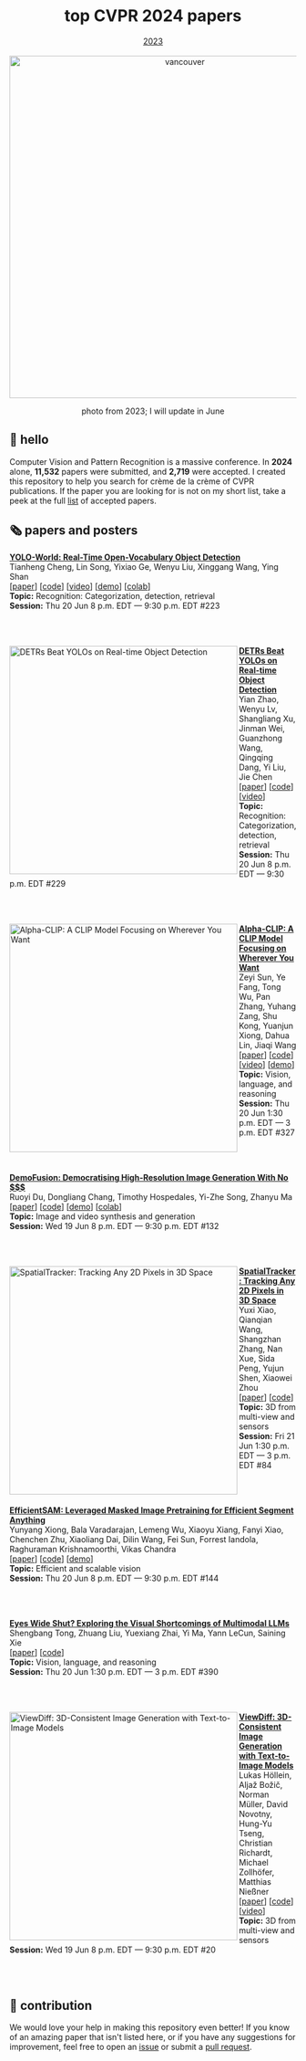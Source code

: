 <div align="center">
  <h1 align="center">top CVPR 2024 papers</h1>
  <a href="https://github.com/SkalskiP/top-cvpr-2023-papers">2023</a>
</div>

<br>

<div align="center">
  <img width="600" src="https://github.com/SkalskiP/top-cvpr-2023-papers/assets/26109316/2d7be39e-11a0-4298-ad90-c0645af0c5ac" alt="vancouver">
  <p>photo from 2023; I will update in June</p>
</div>

## 👋 hello

Computer Vision and Pattern Recognition is a massive conference. In **2024** alone,
**11,532** papers were submitted, and **2,719** were accepted. I created this repository
to help you search for crème de la crème of CVPR publications. If the paper you are
looking for is not on my short list, take a peek at the full
[list](https://cvpr.thecvf.com/Conferences/2024/AcceptedPapers) of accepted papers.

## 🗞️ papers and posters

<!--- AUTOGENERATED_PAPERS_LIST -->
<!---
   WARNING: DO NOT EDIT THIS LIST MANUALLY. IT IS AUTOMATICALLY GENERATED.
   HEAD OVER TO https://github.com/SkalskiP/top-cvpr-2024-papers/blob/master/CONTRIBUTING.md FOR MORE DETAILS ON HOW TO MAKE CHANGES PROPERLY.
-->

<p align="left">
<a href="2401.17270" title="YOLO-World: Real-Time Open-Vocabulary Object Detection"><strong>YOLO-World: Real-Time Open-Vocabulary Object Detection</strong></a>
<br/>
Tianheng Cheng, Lin Song, Yixiao Ge, Wenyu Liu, Xinggang Wang, Ying Shan
<br/>
[<a href="https://arxiv.org/abs/2401.17270">paper</a>] [<a href="https://github.com/AILab-CVC/YOLO-World">code</a>] [<a href="https://youtu.be/X7gKBGVz4vs">video</a>] [<a href="https://huggingface.co/spaces/SkalskiP/YOLO-World">demo</a>] [<a href="https://colab.research.google.com/github/roboflow-ai/notebooks/blob/main/notebooks/zero-shot-object-detection-with-yolo-world.ipynb">colab</a>]
<br/>
<strong>Topic:</strong> Recognition: Categorization, detection, retrieval
<br/>
<strong>Session:</strong> Thu 20 Jun 8 p.m. EDT — 9:30 p.m. EDT #223
</p>

<br/>
<br/>
    

<p align="left">
<a href="https://cvpr.thecvf.com/media/PosterPDFs/CVPR%202024/31301.png?t=1717420504.9897285" title="DETRs Beat YOLOs on Real-time Object Detection"><img src="https://cvpr.thecvf.com/media/PosterPDFs/CVPR%202024/31301.png?t=1717420504.9897285" alt="DETRs Beat YOLOs on Real-time Object Detection" width="400px" align="left" /></a>
<a href="2304.08069" title="DETRs Beat YOLOs on Real-time Object Detection"><strong>DETRs Beat YOLOs on Real-time Object Detection</strong></a>
<br/>
Yian Zhao, Wenyu Lv, Shangliang Xu, Jinman Wei, Guanzhong Wang, Qingqing Dang, Yi Liu, Jie Chen
<br/>
[<a href="https://arxiv.org/abs/2304.08069">paper</a>] [<a href="https://github.com/lyuwenyu/RT-DETR">code</a>] [<a href="https://www.youtube.com/watch?v=UOc0qMSX4Ac">video</a>]  
<br/>
<strong>Topic:</strong> Recognition: Categorization, detection, retrieval
<br/>
<strong>Session:</strong> Thu 20 Jun 8 p.m. EDT — 9:30 p.m. EDT #229
</p>

<br/>
<br/>
    

<p align="left">
<a href="https://cvpr.thecvf.com/media/PosterPDFs/CVPR%202024/31492.png?t=1717327133.6073072" title="Alpha-CLIP: A CLIP Model Focusing on Wherever You Want"><img src="https://cvpr.thecvf.com/media/PosterPDFs/CVPR%202024/31492.png?t=1717327133.6073072" alt="Alpha-CLIP: A CLIP Model Focusing on Wherever You Want" width="400px" align="left" /></a>
<a href="2312.03818" title="Alpha-CLIP: A CLIP Model Focusing on Wherever You Want"><strong>Alpha-CLIP: A CLIP Model Focusing on Wherever You Want</strong></a>
<br/>
Zeyi Sun, Ye Fang, Tong Wu, Pan Zhang, Yuhang Zang, Shu Kong, Yuanjun Xiong, Dahua Lin, Jiaqi Wang
<br/>
[<a href="https://arxiv.org/abs/2312.03818">paper</a>] [<a href="https://github.com/SunzeY/AlphaCLIP">code</a>] [<a href="https://youtu.be/QCEIKPZpZz0">video</a>] [<a href="https://huggingface.co/spaces/Zery/Alpha-CLIP_LLaVA-1.5">demo</a>] 
<br/>
<strong>Topic:</strong> Vision, language, and reasoning
<br/>
<strong>Session:</strong> Thu 20 Jun 1:30 p.m. EDT — 3 p.m. EDT #327
</p>

<br/>
<br/>
    

<p align="left">
<a href="2311.16973" title="DemoFusion: Democratising High-Resolution Image Generation With No $$$"><strong>DemoFusion: Democratising High-Resolution Image Generation With No $$$</strong></a>
<br/>
Ruoyi Du, Dongliang Chang, Timothy Hospedales, Yi-Zhe Song, Zhanyu Ma
<br/>
[<a href="https://arxiv.org/abs/2311.16973">paper</a>] [<a href="https://github.com/PRIS-CV/DemoFusion">code</a>]  [<a href="https://huggingface.co/spaces/radames/Enhance-This-DemoFusion-SDXL">demo</a>] [<a href="https://colab.research.google.com/github/camenduru/DemoFusion-colab/blob/main/DemoFusion_colab.ipynb">colab</a>]
<br/>
<strong>Topic:</strong> Image and video synthesis and generation
<br/>
<strong>Session:</strong> Wed 19 Jun 8 p.m. EDT — 9:30 p.m. EDT #132
</p>

<br/>
<br/>
    

<p align="left">
<a href="https://cvpr.thecvf.com/media/PosterPDFs/CVPR%202024/31668.png?t=1717417393.7589533" title="SpatialTracker: Tracking Any 2D Pixels in 3D Space"><img src="https://cvpr.thecvf.com/media/PosterPDFs/CVPR%202024/31668.png?t=1717417393.7589533" alt="SpatialTracker: Tracking Any 2D Pixels in 3D Space" width="400px" align="left" /></a>
<a href="2404.04319" title="SpatialTracker: Tracking Any 2D Pixels in 3D Space"><strong>SpatialTracker: Tracking Any 2D Pixels in 3D Space</strong></a>
<br/>
Yuxi Xiao, Qianqian Wang, Shangzhan Zhang, Nan Xue, Sida Peng, Yujun Shen, Xiaowei Zhou
<br/>
[<a href="https://arxiv.org/abs/2404.04319">paper</a>] [<a href="https://github.com/henry123-boy/SpaTracker">code</a>]   
<br/>
<strong>Topic:</strong> 3D from multi-view and sensors
<br/>
<strong>Session:</strong> Fri 21 Jun 1:30 p.m. EDT — 3 p.m. EDT #84
</p>

<br/>
<br/>
    

<p align="left">
<a href="2312.00863" title="EfficientSAM: Leveraged Masked Image Pretraining for Efficient Segment Anything"><strong>EfficientSAM: Leveraged Masked Image Pretraining for Efficient Segment Anything</strong></a>
<br/>
Yunyang Xiong, Bala Varadarajan, Lemeng Wu, Xiaoyu Xiang, Fanyi Xiao, Chenchen Zhu, Xiaoliang Dai, Dilin Wang, Fei Sun, Forrest Iandola, Raghuraman Krishnamoorthi, Vikas Chandra
<br/>
[<a href="https://arxiv.org/abs/2312.00863">paper</a>] [<a href="https://github.com/yformer/EfficientSAM">code</a>]  [<a href="https://huggingface.co/spaces/SkalskiP/EfficientSAM">demo</a>] 
<br/>
<strong>Topic:</strong> Efficient and scalable vision
<br/>
<strong>Session:</strong> Thu 20 Jun 8 p.m. EDT — 9:30 p.m. EDT #144
</p>

<br/>
<br/>
    

<p align="left">
<a href="2401.06209" title="Eyes Wide Shut? Exploring the Visual Shortcomings of Multimodal LLMs"><strong>Eyes Wide Shut? Exploring the Visual Shortcomings of Multimodal LLMs</strong></a>
<br/>
Shengbang Tong, Zhuang Liu, Yuexiang Zhai, Yi Ma, Yann LeCun, Saining Xie
<br/>
[<a href="https://arxiv.org/abs/2401.06209">paper</a>] [<a href="https://github.com/tsb0601/MMVP">code</a>]   
<br/>
<strong>Topic:</strong> Vision, language, and reasoning
<br/>
<strong>Session:</strong> Thu 20 Jun 1:30 p.m. EDT — 3 p.m. EDT #390
</p>

<br/>
<br/>
    

<p align="left">
<a href="https://cvpr.thecvf.com/media/PosterPDFs/CVPR%202024/31616.png?t=1716470830.0209699" title="ViewDiff: 3D-Consistent Image Generation with Text-to-Image Models"><img src="https://cvpr.thecvf.com/media/PosterPDFs/CVPR%202024/31616.png?t=1716470830.0209699" alt="ViewDiff: 3D-Consistent Image Generation with Text-to-Image Models" width="400px" align="left" /></a>
<a href="2403.01807" title="ViewDiff: 3D-Consistent Image Generation with Text-to-Image Models"><strong>ViewDiff: 3D-Consistent Image Generation with Text-to-Image Models</strong></a>
<br/>
Lukas Höllein, Aljaž Božič, Norman Müller, David Novotny, Hung-Yu Tseng, Christian Richardt, Michael Zollhöfer, Matthias Nießner
<br/>
[<a href="https://arxiv.org/abs/2403.01807">paper</a>] [<a href="https://github.com/facebookresearch/ViewDiff">code</a>] [<a href="https://youtu.be/SdjoCqHzMMk">video</a>]  
<br/>
<strong>Topic:</strong> 3D from multi-view and sensors
<br/>
<strong>Session:</strong> Wed 19 Jun 8 p.m. EDT — 9:30 p.m. EDT #20
</p>

<br/>
<br/>
    
<!--- AUTOGENERATED_PAPERS_LIST -->

## 🦸 contribution

We would love your help in making this repository even better! If you know of an amazing
paper that isn't listed here, or if you have any suggestions for improvement, feel free
to open an
[issue](https://github.com/SkalskiP/top-cvpr-2024-papers/issues)
or submit a
[pull request](https://github.com/SkalskiP/top-cvpr-2024-papers/pulls).
